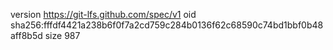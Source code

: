 version https://git-lfs.github.com/spec/v1
oid sha256:fffdf4421a238b6f0f7a2cd759c284b0136f62c68590c74bd1bbf0b48aff8b5d
size 987
